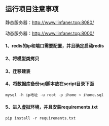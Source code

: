 ## 运行项目注意事项

静态服务器：http://www.linfaner.top:8080/

动态服务器：http://www.linfaner.top:8000/

#### 1、redis的ip和端口需要配置，并且确定启动redis


#### 2、将模型类拷贝
#### 3、迁移建表

#### 4、将数据库备份sql脚本放在script目录下面

```python
mysql -h ip地址 -u root -p ihome < ihome.sql
```

#### 5、进入虚拟环境，并且安装requirements.txt
```python
pip install -r requirements.txt
```


